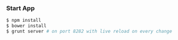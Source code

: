 ### Start App
```bash
$ npm install
$ bower install
$ grunt server # on port 8282 with live reload on every change
```
